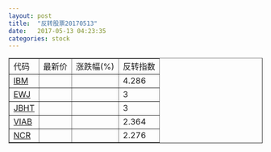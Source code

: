 ```yaml
---
layout: post
title:  "反转股票20170513"
date:   2017-05-13 04:23:35
categories: stock
---
```


<script type="text/javascript">
var stockList = []
stockList.push('gb_ibm');
stockList.push('gb_ewj');
stockList.push('gb_jbht');
stockList.push('gb_viab');
stockList.push('gb_ncr');
</script>

<table border="1">
 <tr>
 <td>代码</td>
  <td>最新价</td>
  <td>涨跌幅(%)</td>
 <td>反转指数</td>
</tr>
  <tr id="ibm"><td><a href="http://stock.finance.sina.com.cn/usstock/quotes/IBM.html" target="_blank">IBM</a></td><td></td><td></td><td>4.286</td></tr>
  <tr id="ewj"><td><a href="http://stock.finance.sina.com.cn/usstock/quotes/EWJ.html" target="_blank">EWJ</a></td><td></td><td></td><td>3</td></tr>
  <tr id="jbht"><td><a href="http://stock.finance.sina.com.cn/usstock/quotes/JBHT.html" target="_blank">JBHT</a></td><td></td><td></td><td>3</td></tr>
  <tr id="viab"><td><a href="http://stock.finance.sina.com.cn/usstock/quotes/VIAB.html" target="_blank">VIAB</a></td><td></td><td></td><td>2.364</td></tr>
  <tr id="ncr"><td><a href="http://stock.finance.sina.com.cn/usstock/quotes/NCR.html" target="_blank">NCR</a></td><td></td><td></td><td>2.276</td></tr>
</table>

